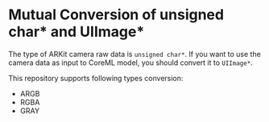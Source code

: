 # Mutual Conversion of unsigned char* and UIImage*
The type of ARKit camera raw data is `unsigned char*`.
If you want to use the camera data as input to CoreML model, you should convert it to `UIImage*`.

This repository supports following types conversion:
- ARGB
- RGBA
- GRAY 